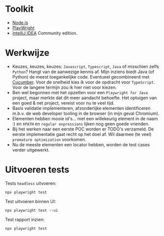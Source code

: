 # Toolkit

- [Node.js](https://nodejs.org/en)
- [PlayWright](https://playwright.dev/docs/intro)
- [IntelliJ IDEA](https://www.jetbrains.com/idea/) Community edition.

# Werkwijze

- Keuzes, keuzes, keuzes: `Javascript`, `Typescript`, `Java` of misschien zelfs `Python`? Hangt van de aanwezige kennis af. Mijn inziens biedt Java (of Python) de meest toegankelijke code. Eventueel gecombineerd met [Cucumber](https://cucumber.io/). Voor de snelheid kies ik voor de opdracht voor `TypeScript`. Voor de langere termijn zou ik hier niet voor kiezen.
- Ben wel begonnen met het opzetten voor een `Playwright for Java` project, maar merkte dat dit meer aandacht behoefte. Het optuigen van een goed & net project, vereist voor nu te veel tijd. 
- Basis validatie implementeren, afzonderlijke elementen identificeren m.b.v. de web developer tooling in de browser (in mijn geval Chromium).
- Elementen hebben mooie id's... met een willekeurig element in de naam :) en `XPATH` en `regular expressions` lijken nog geen goede vrienden. 
- Bij het werken naar een eerste POC worden er TODO's verzameld. De eerste implementatie gaat recht op het doel af. Wil daarmee (te veel) `premature optimization` voorkomen.
- Nu de meeste elementen een locator hebben, worden de test cases verder uitgewerkt.

# Uitvoeren tests

Tests `headless` uitvoeren:
```shell
npx playwright test
```

Test uitvoeren binnen UI:
```shell
npx playwright test --ui
```

Test rapport inzien:
```shell
npx playwright test
```
